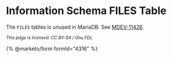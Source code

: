 
# Information Schema FILES Table

The `FILES` tables is unused in MariaDB. See [MDEV-11426](https://jira.mariadb.org/browse/MDEV-11426).


<sub>_This page is licensed: CC BY-SA / Gnu FDL_</sub>


{% @marketo/form formId="4316" %}
